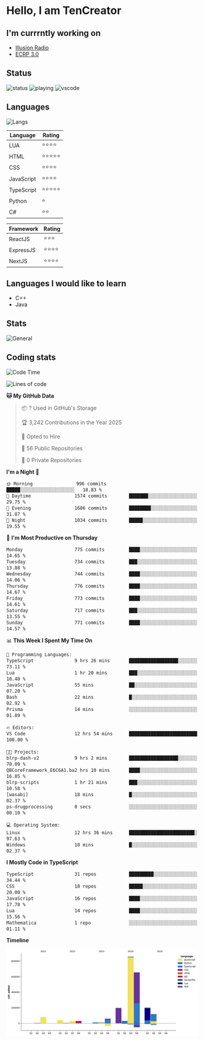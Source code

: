 # Hello, I am TenCreator

## I'm currrntly working on
- [Illusion Radio](https://illusionradio.co.uk/)
- [ECRP 3.0](http://github.com/Emerald-Coast-Roleplay/)

## Status
![status](https://api.statusbadges.me/badge/status/518334475038359555?simple=true&style=for-the-badge)
![playing](https://api.statusbadges.me/badge/playing/518334475038359555?style=for-the-badge)
![vscode](https://api.statusbadges.me/badge/vscode/518334475038359555?style=for-the-badge)

## Languages
![Langs](https://github-readme-stats.vercel.app/api/top-langs/?username=tencreator&layout=compact&theme=radical)


|Language|Rating|
|--------|------|
|LUA|⭐️⭐️⭐️⭐️|
|HTML|⭐️⭐️⭐️⭐️⭐️|
|CSS|⭐️⭐️⭐️⭐️|
|JavaScript|⭐️⭐️⭐️⭐️|
|TypeScript|⭐️⭐️⭐️⭐️⭐️|
|Python|⭐️|
|C#|⭐️⭐️ |

|Framework|Rating|
|--------|------|
|ReactJS|⭐️⭐️⭐|
|ExpressJS|⭐️⭐️⭐️⭐️|
|NextJS|⭐️⭐️⭐⭐️|

## Languages I would like to learn
- C++
- Java

## Stats
![General](https://github-readme-stats.vercel.app/api?username=tencreator&show_icons=true&theme=radical)

## Coding stats

<!--START_SECTION:waka-->
![Code Time](http://img.shields.io/badge/Code%20Time-612%20hrs%205%20mins-blue)

![Lines of code](https://img.shields.io/badge/From%20Hello%20World%20I%27ve%20Written-2.3%20million%20lines%20of%20code-blue)

**🐱 My GitHub Data** 

> 📦 ? Used in GitHub's Storage 
 > 
> 🏆 3,242 Contributions in the Year 2025
 > 
> 💼 Opted to Hire
 > 
> 📜 56 Public Repositories 
 > 
> 🔑 0 Private Repositories 
 > 
**I'm a Night 🦉** 

```text
🌞 Morning                996 commits         █████░░░░░░░░░░░░░░░░░░░░   18.83 % 
🌆 Daytime                1574 commits        ███████░░░░░░░░░░░░░░░░░░   29.75 % 
🌃 Evening                1686 commits        ████████░░░░░░░░░░░░░░░░░   31.87 % 
🌙 Night                  1034 commits        █████░░░░░░░░░░░░░░░░░░░░   19.55 % 
```
📅 **I'm Most Productive on Thursday** 

```text
Monday                   775 commits         ████░░░░░░░░░░░░░░░░░░░░░   14.65 % 
Tuesday                  734 commits         ███░░░░░░░░░░░░░░░░░░░░░░   13.88 % 
Wednesday                744 commits         ████░░░░░░░░░░░░░░░░░░░░░   14.06 % 
Thursday                 776 commits         ████░░░░░░░░░░░░░░░░░░░░░   14.67 % 
Friday                   773 commits         ████░░░░░░░░░░░░░░░░░░░░░   14.61 % 
Saturday                 717 commits         ███░░░░░░░░░░░░░░░░░░░░░░   13.55 % 
Sunday                   771 commits         ████░░░░░░░░░░░░░░░░░░░░░   14.57 % 
```


📊 **This Week I Spent My Time On** 

```text
💬 Programming Languages: 
TypeScript               9 hrs 26 mins       ██████████████████░░░░░░░   73.11 % 
Lua                      1 hr 20 mins        ███░░░░░░░░░░░░░░░░░░░░░░   10.40 % 
JavaScript               55 mins             ██░░░░░░░░░░░░░░░░░░░░░░░   07.20 % 
Bash                     22 mins             █░░░░░░░░░░░░░░░░░░░░░░░░   02.92 % 
Prisma                   14 mins             ░░░░░░░░░░░░░░░░░░░░░░░░░   01.89 % 

🔥 Editors: 
VS Code                  12 hrs 54 mins      █████████████████████████   100.00 % 

🐱‍💻 Projects: 
blrp-dash-v2             9 hrs 2 mins        ██████████████████░░░░░░░   70.09 % 
QBCoreFramework_E6C6A1.ba2 hrs 10 mins       ████░░░░░░░░░░░░░░░░░░░░░   16.85 % 
blrp-scripts             1 hr 21 mins        ███░░░░░░░░░░░░░░░░░░░░░░   10.58 % 
[wasabi]                 18 mins             █░░░░░░░░░░░░░░░░░░░░░░░░   02.37 % 
ps-drugprocessing        0 secs              ░░░░░░░░░░░░░░░░░░░░░░░░░   00.10 % 

💻 Operating System: 
Linux                    12 hrs 36 mins      ████████████████████████░   97.63 % 
Windows                  18 mins             █░░░░░░░░░░░░░░░░░░░░░░░░   02.37 % 
```

**I Mostly Code in TypeScript** 

```text
TypeScript               31 repos            █████████░░░░░░░░░░░░░░░░   34.44 % 
CSS                      18 repos            █████░░░░░░░░░░░░░░░░░░░░   20.00 % 
JavaScript               16 repos            ████░░░░░░░░░░░░░░░░░░░░░   17.78 % 
Lua                      14 repos            ████░░░░░░░░░░░░░░░░░░░░░   15.56 % 
Mathematica              1 repo              ░░░░░░░░░░░░░░░░░░░░░░░░░   01.11 % 
```



**Timeline**

![Lines of Code chart](https://raw.githubusercontent.com/tencreator/tencreator/main/assets/bar_graph.png)


<!--END_SECTION:waka-->
